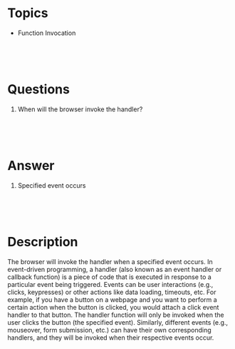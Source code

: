 # Topics

- Function Invocation

&nbsp;

&nbsp;

# Questions

1. When will the browser invoke the handler?

&nbsp;

&nbsp;

# Answer

1. Specified event occurs

&nbsp;

&nbsp;

# Description
The browser will invoke the handler when a specified event occurs. In event-driven programming, a handler (also known as an event handler or callback function) is a piece of code that is executed in response to a particular event being triggered. Events can be user interactions (e.g., clicks, keypresses) or other actions like data loading, timeouts, etc. For example, if you have a button on a webpage and you want to perform a certain action when the button is clicked, you would attach a click event handler to that button. The handler function will only be invoked when the user clicks the button (the specified event). Similarly, different events (e.g., mouseover, form submission, etc.) can have their own corresponding handlers, and they will be invoked when their respective events occur.
